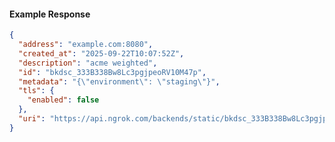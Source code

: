 <!-- Code generated for API Clients. DO NOT EDIT. -->

#### Example Response

```json
{
  "address": "example.com:8080",
  "created_at": "2025-09-22T10:07:52Z",
  "description": "acme weighted",
  "id": "bkdsc_333B338Bw8Lc3pgjpeoRV10M47p",
  "metadata": "{\"environment\": \"staging\"}",
  "tls": {
    "enabled": false
  },
  "uri": "https://api.ngrok.com/backends/static/bkdsc_333B338Bw8Lc3pgjpeoRV10M47p"
}
```
